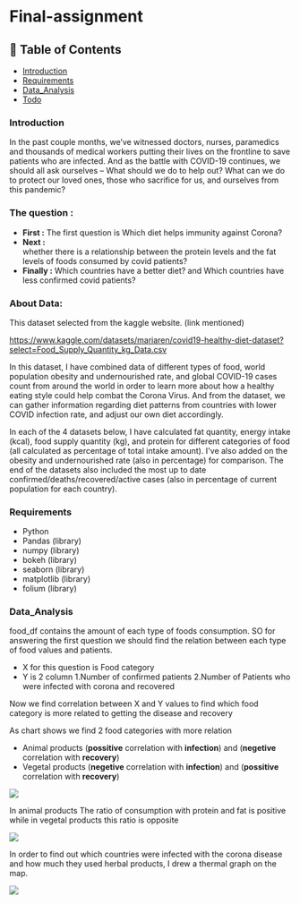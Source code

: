 # Final-assignment

## 🚩 Table of Contents


- [Introduction](#-Introduction)
- [Requirements](#-requirements)
- [Data_Analysis](#-Data_Analysis)
- [Todo](#-todo)

### Introduction
In the past couple months, we’ve witnessed doctors, nurses, paramedics and thousands of medical workers putting their lives on the frontline to save patients who are infected. And as the battle with COVID-19 continues, we should all ask ourselves – What should we do to help out? What can we do to protect our loved ones, those who sacrifice for us, and ourselves from this pandemic?

### The question :

- **First :**
The first question is Which diet helps immunity against Corona?
- **Next :**  
whether there is a relationship between the protein levels and the fat levels of foods consumed by covid patients?
- **Finally :**
Which countries have a better diet? and Which countries have less confirmed covid patients?


### About Data:
This dataset selected from the kaggle website. (link mentioned)

https://www.kaggle.com/datasets/mariaren/covid19-healthy-diet-dataset?select=Food_Supply_Quantity_kg_Data.csv

In this dataset, I have combined data of different types of food, world population obesity and undernourished rate, and global COVID-19 cases count from around the world in order to learn more about how a healthy eating style could help combat the Corona Virus. And from the dataset, we can gather information regarding diet patterns from countries with lower COVID infection rate, and adjust our own diet accordingly.

In each of the 4 datasets below, I have calculated fat quantity, energy intake (kcal), food supply quantity (kg), and protein for different categories of food (all calculated as percentage of total intake amount). I've also added on the obesity and undernourished rate (also in percentage) for comparison. The end of the datasets also included the most up to date confirmed/deaths/recovered/active cases (also in percentage of current population for each country).

### Requirements
- Python
- Pandas (library)
- numpy (library)
- bokeh (library)
- seaborn (library)
- matplotlib (library)
- folium (library)

### Data_Analysis
food_df contains the amount of each type of foods consumption. SO for answering the first question we should find the relation between each type of food values and patients.
- X for this question is Food category
- Y is 2 column 1.Number of confirmed patients 2.Number of Patients who were infected with corona and recovered

Now we find correlation between X and Y values to find which food category is more related to getting the disease and recovery

As chart shows we find 2 food categories with more relation
- Animal products (**possitive** correlation with **infection**) and (**negetive** correlation with **recovery**)
- Vegetal products (**negetive** correlation with **infection**) and (**possitive** correlation with **recovery**)

<img src ="https://user-images.githubusercontent.com/125770312/233975627-cc0acd97-d656-411e-abff-339e3df5cf6d.png"/>



In animal products The ratio of consumption with protein and fat is positive while in vegetal products this ratio is opposite

<img src ="https://user-images.githubusercontent.com/125770312/233975610-2f1a81de-04be-45ce-b713-46be871000b8.png"/>



In order to find out which countries were infected with the corona disease and how much they used herbal products, I drew a thermal graph on the map.

<img src ="https://user-images.githubusercontent.com/125770312/233967781-4f4aa6c4-aaaf-4516-9dd1-1e7a5f46e6fb.png"/>
